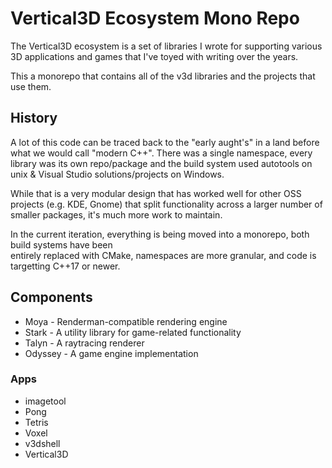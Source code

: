 # Vertical3D Ecosystem Mono Repo

The Vertical3D ecosystem is a set of libraries I wrote for supporting various 3D applications and 
games that I've toyed with writing over the years.

This a monorepo that contains all of the v3d libraries and the projects that use them. 


## History

A lot of this code can be traced back to the "early aught's" in a land before what we would call 
"modern C++". There was a single namespace, every library was its own repo/package and the build
system used autotools on unix & Visual Studio solutions/projects on Windows.

While that is a very modular design that has worked well for other OSS projects (e.g. KDE, Gnome)
that split functionality across a larger number of smaller packages, it's much more work to maintain.

In the current iteration, everything is being moved into a monorepo, both build systems have been  
entirely replaced with CMake, namespaces are more granular, and code is targetting C++17 or newer.


## Components

* Moya - Renderman-compatible rendering engine
* Stark - A utility library for game-related functionality
* Talyn - A raytracing renderer
* Odyssey - A game engine implementation


### Apps

* imagetool
* Pong
* Tetris
* Voxel
* v3dshell
* Vertical3D


